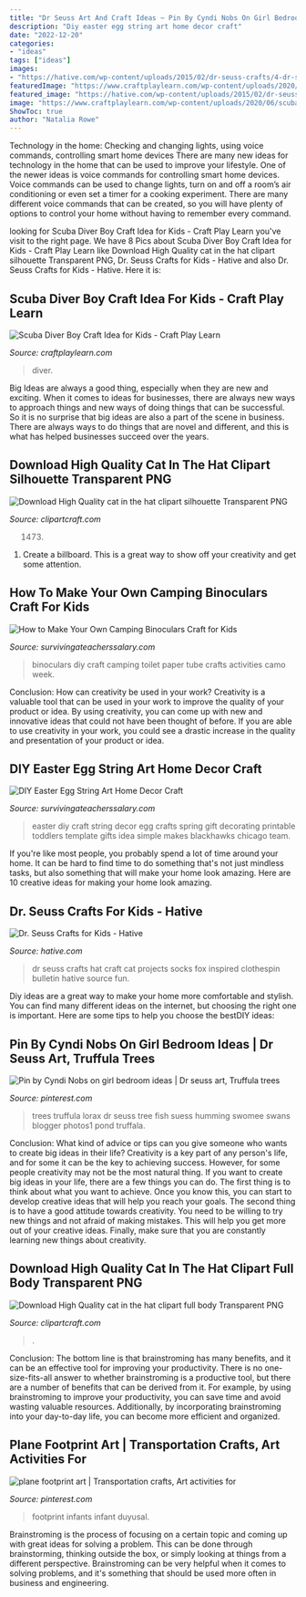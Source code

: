 ```yaml
---
title: "Dr Seuss Art And Craft Ideas ~ Pin By Cyndi Nobs On Girl Bedroom Ideas"
description: "Diy easter egg string art home decor craft"
date: "2022-12-20"
categories:
- "ideas"
tags: ["ideas"]
images:
- "https://hative.com/wp-content/uploads/2015/02/dr-seuss-crafts/4-dr-seuss-crafts.jpg"
featuredImage: "https://www.craftplaylearn.com/wp-content/uploads/2020/06/scuba-diver-girl--1024x1024.jpg"
featured_image: "https://hative.com/wp-content/uploads/2015/02/dr-seuss-crafts/4-dr-seuss-crafts.jpg"
image: "https://www.craftplaylearn.com/wp-content/uploads/2020/06/scuba-diver-girl--1024x1024.jpg"
ShowToc: true
author: "Natalia Rowe"
---
```



Technology in the home: Checking and changing lights, using voice commands, controlling smart home devices
There are many new ideas for technology in the home that can be used to improve your lifestyle. One of the newer ideas is voice commands for controlling smart home devices. Voice commands can be used to change lights, turn on and off a room’s air conditioning or even set a timer for a cooking experiment. There are many different voice commands that can be created, so you will have plenty of options to control your home without having to remember every command.

	

		
looking for Scuba Diver Boy Craft Idea for Kids - Craft Play Learn you've visit to the right page. We have 8 Pics about Scuba Diver Boy Craft Idea for Kids - Craft Play Learn like Download High Quality cat in the hat clipart silhouette Transparent PNG, Dr. Seuss Crafts for Kids - Hative and also Dr. Seuss Crafts for Kids - Hative. Here it is:
		
    
## Scuba Diver Boy Craft Idea For Kids - Craft Play Learn

<img loading=lazy src="https://www.craftplaylearn.com/wp-content/uploads/2020/06/scuba-diver-girl--1024x1024.jpg" onerror="this.onerror=null;this.src='https://tse4.mm.bing.net/th?id=OIP.ib2PlpSjb3ibm50lSLf_DAHaHa&amp;pid=15.1';" alt="Scuba Diver Boy Craft Idea for Kids - Craft Play Learn">

_Source: craftplaylearn.com_

>diver. 

	

Big Ideas are always a good thing, especially when they are new and exciting. When it comes to ideas for businesses, there are always new ways to approach things and new ways of doing things that can be successful. So it is no surprise that big ideas are also a part of the scene in business. There are always ways to do things that are novel and different, and this is what has helped businesses succeed over the years.

    
## Download High Quality Cat In The Hat Clipart Silhouette Transparent PNG

<img loading=lazy src="https://clipartcraft.com/images/cat-in-the-hat-clipart-silhouette-6.png" onerror="this.onerror=null;this.src='https://tse4.mm.bing.net/th?id=OIP.aRodb0c9klfLo9pQ1eseIAHaMU&amp;pid=15.1';" alt="Download High Quality cat in the hat clipart silhouette Transparent PNG">

_Source: clipartcraft.com_

>1473. 

	

1. Create a billboard. This is a great way to show off your creativity and get some attention.

    
## How To Make Your Own Camping Binoculars Craft For Kids

<img loading=lazy src="http://www.survivingateacherssalary.com/wp-content/uploads/2011/05/DIY-Binoculars-678x1024.jpg" onerror="this.onerror=null;this.src='https://tse1.mm.bing.net/th?id=OIP.Q5OuWjO74I7e2l1swwBr3wHaLL&amp;pid=15.1';" alt="How to Make Your Own Camping Binoculars Craft for Kids">

_Source: survivingateacherssalary.com_

>binoculars diy craft camping toilet paper tube crafts activities camo week. 

	

Conclusion: How can creativity be used in your work?
Creativity is a valuable tool that can be used in your work to improve the quality of your product or idea. By using creativity, you can come up with new and innovative ideas that could not have been thought of before. If you are able to use creativity in your work, you could see a drastic increase in the quality and presentation of your product or idea.

    
## DIY Easter Egg String Art Home Decor Craft

<img loading=lazy src="http://www.survivingateacherssalary.com/wp-content/uploads/2015/03/Easter-Egg-Spring-Craft-Decor-683x1024.jpg" onerror="this.onerror=null;this.src='https://tse1.mm.bing.net/th?id=OIP._34QLHvjfcjJn33Is8qMLwHaLG&amp;pid=15.1';" alt="DIY Easter Egg String Art Home Decor Craft">

_Source: survivingateacherssalary.com_

>easter diy craft string decor egg crafts spring gift decorating printable toddlers template gifts idea simple makes blackhawks chicago team. 

	

If you're like most people, you probably spend a lot of time around your home. It can be hard to find time to do something that's not just mindless tasks, but also something that will make your home look amazing. Here are 10 creative ideas for making your home look amazing.

    
## Dr. Seuss Crafts For Kids - Hative

<img loading=lazy src="https://hative.com/wp-content/uploads/2015/02/dr-seuss-crafts/4-dr-seuss-crafts.jpg" onerror="this.onerror=null;this.src='https://tse2.mm.bing.net/th?id=OIP.E0vT_MOXjETBgu5HeYRNFgHaHa&amp;pid=15.1';" alt="Dr. Seuss Crafts for Kids - Hative">

_Source: hative.com_

>dr seuss crafts hat craft cat projects socks fox inspired clothespin bulletin hative source fun. 

	

Diy ideas are a great way to make your home more comfortable and stylish. You can find many different ideas on the internet, but choosing the right one is important. Here are some tips to help you choose the bestDIY ideas:

    
## Pin By Cyndi Nobs On Girl Bedroom Ideas | Dr Seuss Art, Truffula Trees

<img loading=lazy src="https://i.pinimg.com/736x/0d/58/9f/0d589f25bc578d3c563e0639b5a605b0--lorax-trees-truffula-trees.jpg" onerror="this.onerror=null;this.src='https://tse4.mm.bing.net/th?id=OIP._GDrtciE-iOAo_eo51NuuAHaKh&amp;pid=15.1';" alt="Pin by Cyndi Nobs on girl bedroom ideas | Dr seuss art, Truffula trees">

_Source: pinterest.com_

>trees truffula lorax dr seuss tree fish suess humming swomee swans blogger photos1 pond truffala. 

	

Conclusion: What kind of advice or tips can you give someone who wants to create big ideas in their life?
Creativity is a key part of any person's life, and for some it can be the key to achieving success. However, for some people creativity may not be the most natural thing. If you want to create big ideas in your life, there are a few things you can do. The first thing is to think about what you want to achieve. Once you know this, you can start to develop creative ideas that will help you reach your goals. The second thing is to have a good attitude towards creativity. You need to be willing to try new things and not afraid of making mistakes. This will help you get more out of your creative ideas. Finally, make sure that you are constantly learning new things about creativity.

    
## Download High Quality Cat In The Hat Clipart Full Body Transparent PNG

<img loading=lazy src="https://clipartcraft.com/images/cat-in-the-hat-clipart-full-body-5.png" onerror="this.onerror=null;this.src='https://tse4.mm.bing.net/th?id=OIP.-rkyLx6RnPXzKPkho5_vLwHaKK&amp;pid=15.1';" alt="Download High Quality cat in the hat clipart full body Transparent PNG">

_Source: clipartcraft.com_

>. 

	

Conclusion: The bottom line is that brainstroming has many benefits, and it can be an effective tool for improving your productivity.
There is no one-size-fits-all answer to whether brainstroming is a productive tool, but there are a number of benefits that can be derived from it. For example, by using brainstroming to improve your productivity, you can save time and avoid wasting valuable resources. Additionally, by incorporating brainstroming into your day-to-day life, you can become more efficient and organized.

    
## Plane Footprint Art | Transportation Crafts, Art Activities For

<img loading=lazy src="https://i.pinimg.com/736x/6b/07/8f/6b078f8ac506ea208b06247c348085a5.jpg" onerror="this.onerror=null;this.src='https://tse4.mm.bing.net/th?id=OIP.mvvIegcYmsV0g2_kMtZ8hQHaJ3&amp;pid=15.1';" alt="plane footprint art | Transportation crafts, Art activities for">

_Source: pinterest.com_

>footprint infants infant duyusal. 

	

Brainstroming is the process of focusing on a certain topic and coming up with great ideas for solving a problem. This can be done through brainstorming, thinking outside the box, or simply looking at things from a different perspective. Brainstroming can be very helpful when it comes to solving problems, and it's something that should be used more often in business and engineering.

